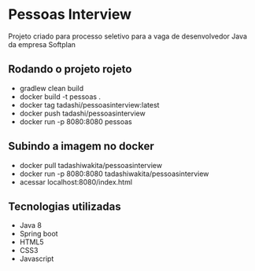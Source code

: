 # Pessoas Interview

Projeto criado para processo seletivo para a vaga de desenvolvedor Java da empresa Softplan

## Rodando o projeto rojeto

- gradlew clean build
- docker build -t pessoas .
- docker tag <inserir tag> tadashi/pessoasinterview:latest
- docker push tadashi/pessoasinterview
- docker run -p 8080:8080 pessoas
  
## Subindo a imagem no docker

- docker pull tadashiwakita/pessoasinterview
- docker run -p 8080:8080 tadashiwakita/pessoasinterview
- acessar localhost:8080/index.html

## Tecnologias utilizadas

- Java 8
- Spring boot
- HTML5
- CSS3
- Javascript
